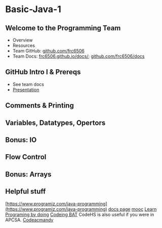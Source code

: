 # Basic-Java-1

## Welcome to the Programming Team

- Overview
- Resources
- Team GitHub:    [github.com/frc6506](https://github.com/frc6506)
- Team Docs:    [frc6506.github.io/docs/](https://frc6506.github.io/docs/); [github.com/frc6506/docs](https://github.com/frc6506/docs)

## GitHub Intro I & Prereqs

- See team docs
- [Presentation](https://docs.google.com/presentation/d/1C4kl43SWPtGlhXZhZaKj87lJZqm-z4JerMFx0MdTp98/edit)

## Comments & Printing

## Variables, Datatypes, Opertors

## Bonus: IO

## Flow Control

## Bonus: Arrays

## Helpful stuff

[https://www.programiz.com/java-programming](https://www.programiz.com/java-programming)
[docs page](https://frc6506.github.io/docs/)
[mooc](https://java-programming.mooc.fi/)
[Learn Programing by doing](https://programmingbydoing.com/)
[Codeing BAT](https://codingbat.com/java)
CodeHS is also useful if you were in APCSA.
[Codeacmandy](https://www.codecademy.com/learn/learn-java)
